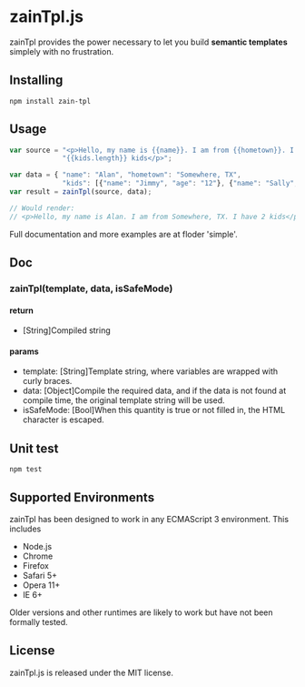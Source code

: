 
zainTpl.js
=============

zainTpl provides the power necessary to let you build **semantic templates** simplely with no frustration.

Installing
----------

```shell
npm install zain-tpl
```

Usage
-----

```js
var source = "<p>Hello, my name is {{name}}. I am from {{hometown}}. I have " +
             "{{kids.length}} kids</p>";

var data = { "name": "Alan", "hometown": "Somewhere, TX",
             "kids": [{"name": "Jimmy", "age": "12"}, {"name": "Sally", "age": "4"}]};
var result = zainTpl(source, data);

// Would render:
// <p>Hello, my name is Alan. I am from Somewhere, TX. I have 2 kids</p>
```

Full documentation and more examples are at floder 'simple'.

Doc
---
### zainTpl(template, data, isSafeMode)
#### return
* [String]Compiled string

#### params
* template: [String]Template string, where variables are wrapped with curly braces.
* data: [Object]Compile the required data, and if the data is not found at compile time, the original template string will be used.
* isSafeMode: [Bool]When this quantity is true or not filled in, the HTML character is escaped.

Unit test
---------

```shell
npm test
```

Supported Environments
----------------------

zainTpl has been designed to work in any ECMAScript 3 environment. This includes

- Node.js
- Chrome
- Firefox
- Safari 5+
- Opera 11+
- IE 6+

Older versions and other runtimes are likely to work but have not been formally
tested.


License
-------
zainTpl.js is released under the MIT license.

